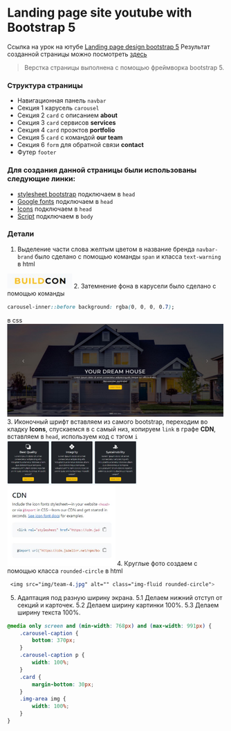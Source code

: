 # Landing page site youtube with Bootstrap 5
Ссылка на урок на ютубе [Landing page design bootstrap 5](https://www.youtube.com/watch?v=DFUT5s5SasA)
Результат созданной страницы можно посмотреть [здесь](https://gorbunova89.github.io/Landingpage-building/)
>Верстка страницы выполнена с помощью фреймворка bootstrap 5.
### Структура страницы
* Навигационная панель `navbar`
* Секция 1 карусель `carousel`
* Секция 2 `card` с описанием **about**
* Секция 3 `card` сервисов **services**
* Секция 4 `card` проэктов **portfolio**
* Секция 5 `card` с командой **our team**
* Секция 6 `form` для обратной связи **contact**
* Футер `footer`
### Для создания данной страницы были использованы следующие линки:
* [stylesheet bootstrap](https://getbootstrap.com/docs/5.2/getting-started/introduction/) подключаем в `head`
* [Google fonts](https://fonts.google.com/specimen/Montserrat) подключаем в `head`
* [Icons](https://cdn.jsdelivr.net/npm/bootstrap-icons@1.10.2/font/bootstrap-icons.css>) подключаем в `head`
* [Script](https://getbootstrap.com/docs/5.2/getting-started/introduction/) подключаем в `body`
### Детали
1. Выделение части слова желтым цветом в название бренда `navbar-brand` было сделано с помощью команды `span`  и класса `text-warning` в html
<img src="readme/Снимок1.JPG" width="150">
2. Затемнение фона в карусели было сделано с помощью команды 

```css
carousel-inner::before background: rgba(0, 0, 0, 0.7);
``` 

в css
<img src="readme/Снимок2.JPG" width="500"> 
3. Иконочный шрифт вставляем из самого bootstrap, переходим во кладку **Icons**, спускаемся в с самый низ, копируем `link` в графе **CDN**, вставляем в `head`, используем код с тэгом `i`
<img src="readme/Снимок3.JPG" width="300"> <img src="readme/Снимок4.JPG" width="250">
4. Круглые фото создаем с помощью класса `rounded-circle` в html
```css
 <img src="img/team-4.jpg" alt="" class="img-fluid rounded-circle">
```                            
5. Адаптация под разную ширину экрана.
5.1 Делаем нижний отступ от секций и карточек.
5.2 Делаем ширину картинки 100%.
5.3 Делаем ширину текста 100%.
```css
@media only screen and (min-width: 768px) and (max-width: 991px) {
    .carousel-caption {
        bottom: 370px;
    }
    .carousel-caption p {
        width: 100%;
    }
    .card {
        margin-bottom: 30px;
    }
    .img-area img {
        width: 100%;
    }
}
```